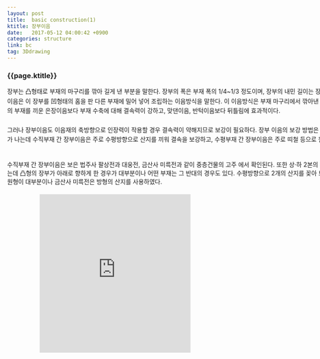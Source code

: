 ```yaml
---
layout: post
title:  basic construction(1)
ktitle: 장부이음
date:   2017-05-12 04:00:42 +0900
categories: structure
link: bc
tag: 3Ddrawing
---
```


<div style="width:900px; margin:0px auto">

<h3>
	{{page.ktitle}}
</h3>

<p style="line-height: 160%">장부는 凸형태로 부재의 마구리를 깎아 길게 낸 부분을 말한다. 장부의 폭은 부재 폭의
1/4~1/3 정도이며, 장부의 내민 길이는 장부의 폭보다 길게 한다. 장부이음은 이 장부를 凹형태의
홈을 판 다른 부재에 밀어 넣어 조립하는 이음방식을 말한다. 이 이음방식은 부재 마구리에서 깎아낸
장부를 이용하기 때문에 별도의 부재를 끼운 은장이음보다 부재 수축에 대해 결속력이 강하고,
맞댄이음, 반턱이음보다 뒤틀림에 효과적이다.
<br><br>	
그러나 장부이음도 이음재의 축방향으로 인장력이 작용할 경우 결속력이 약해지므로 보강이
필요하다. 장부 이음의 보강 방법은 이음재의 축방향에 따라 차이가 나는데 수직부재 간 장부이음은
주로 수평방향으로 산지를 끼워 결속을 보강하고, 수평부재 간 장부이음은 주로 띠철 등으로 철물
보강을 한다.
<br><br>

수직부재 간 장부이음은 보은 법주사 팔상전과 대웅전, 금산사 미륵전과 같이 중층건물의 고주
에서 확인된다. 또한 상·하 2본의 부재를 凹凸형으로 연결하였는데 凸형의 장부가 아래로 향하게
한 경우가 대부분이나 어떤 부재는 그 반대의 경우도 있다. 수평방향으로 2개의 산지를 꽂아 보강
하였으며 산지의 모양은 원형이 대부분이나 금산사 미륵전은 방형의 산지를 사용하였다.</p>	
</div>	

<div style="text-align:center; margin:20px 0px 30px 0px; display: block;">

<iframe width="70%" height="370" src="https://www.youtube.com/embed/9IOSHZiMT9c" frameborder="0" allowfullscreen></iframe>
</div>
